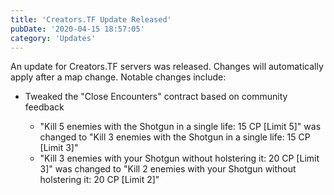 ```yaml
---
title: 'Creators.TF Update Released'
pubDate: '2020-04-15 18:57:05'
category: 'Updates'
---
```


<p>An update for Creators.TF servers was released. Changes will automatically apply after a map change. Notable changes include:</p>
<ul>
	<li>Tweaked the "Close Encounters" contract based on community feedback</li>
	<ul>
		<li>"Kill 5 enemies with the Shotgun in a single life: 15 CP [Limit 5]" was changed to "Kill 3 enemies with the Shotgun in a single life: 15 CP [Limit 3]"</li>
		<li>"Kill 3 enemies with your Shotgun without holstering it: 20 CP [Limit 3]" was changed to "Kill 2 enemies with your Shotgun without holstering it: 20 CP [Limit 2]"</li>
	</ul>
</ul>
